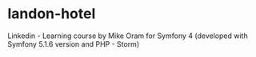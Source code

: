# landon-hotel
Linkedin - Learning course by Mike Oram for Symfony 4 (developed with Symfony 5.1.6 version and PHP - Storm)
